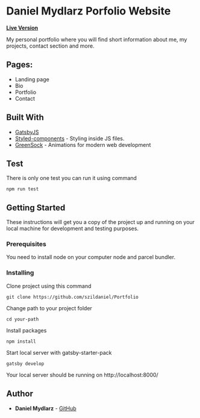 # Daniel Mydlarz Porfolio Website
 **[Live Version](https://portfolio-6hth04q4z.vercel.app/)**

My personal portfolio where you will find short information about me, my projects, contact section and more.

## Pages:

- Landing page
- Bio
- Portfolio
- Contact

## Built With
* [GatsbyJS](https://www.gatsbyjs.com/)
* [Styled-components](https://styled-components.com/) - Styling inside JS files.
* [GreenSock](https://greensock.com/gsap/) - Animations for modern web development

## Test

There is only one test you can run it using command

```
npm run test
```

## Getting Started

These instructions will get you a copy of the project up and running on your local machine for development and testing purposes. 

### Prerequisites

You need to install node on your computer node and parcel bundler.


### Installing


Clone project using this command

```
git clone https://github.com/szildaniel/Portfolio
```
Change path to your project folder

```
cd your-path
```
Install packages

```
npm install
```
Start local server with gatsby-starter-pack
```
gatsby develop
```


Your local server should be running on http://localhost:8000/

## Author

* **Daniel Mydlarz**  - [GitHub](https://github.com/szildaniel)
